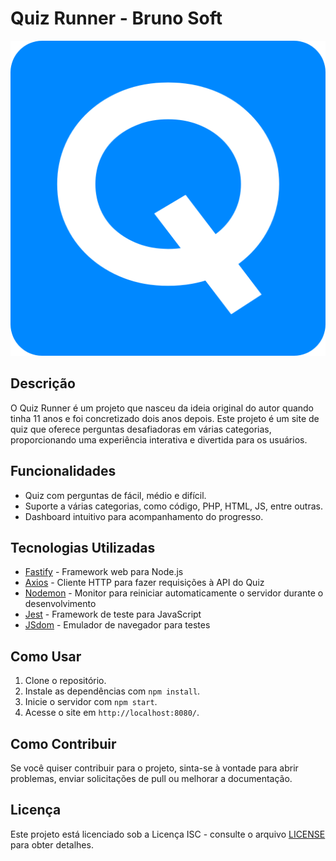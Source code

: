 # Quiz Runner - Bruno Soft

![Quiz Runner Logo](client/dist/img/CuriosityLogo.png)

## Descrição

O Quiz Runner é um projeto que nasceu da ideia original do autor quando tinha 11 anos e foi concretizado dois anos depois. Este projeto é um site de quiz que oferece perguntas desafiadoras em várias categorias, proporcionando uma experiência interativa e divertida para os usuários.

## Funcionalidades

- Quiz com perguntas de fácil, médio e difícil.
- Suporte a várias categorias, como código, PHP, HTML, JS, entre outras.
- Dashboard intuitivo para acompanhamento do progresso.

## Tecnologias Utilizadas

- [Fastify](https://www.fastify.io/) - Framework web para Node.js
- [Axios](https://axios-http.com/) - Cliente HTTP para fazer requisições à API do Quiz
- [Nodemon](https://nodemon.io/) - Monitor para reiniciar automaticamente o servidor durante o desenvolvimento
- [Jest](https://jestjs.io/) - Framework de teste para JavaScript
- [JSdom](https://github.com/jsdom/jsdom) - Emulador de navegador para testes

## Como Usar

1. Clone o repositório.
2. Instale as dependências com `npm install`.
3. Inicie o servidor com `npm start`.
4. Acesse o site em `http://localhost:8080/`.

## Como Contribuir

Se você quiser contribuir para o projeto, sinta-se à vontade para abrir problemas, enviar solicitações de pull ou melhorar a documentação.

## Licença

Este projeto está licenciado sob a Licença ISC - consulte o arquivo [LICENSE](LICENSE) para obter detalhes.

